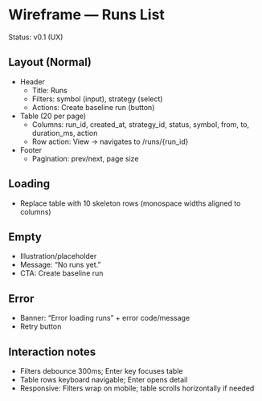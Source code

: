 # Wireframe — Runs List

Status: v0.1 (UX)

## Layout (Normal)
- Header
  - Title: Runs
  - Filters: symbol (input), strategy (select)
  - Actions: Create baseline run (button)
- Table (20 per page)
  - Columns: run_id, created_at, strategy_id, status, symbol, from, to, duration_ms, action
  - Row action: View → navigates to /runs/{run_id}
- Footer
  - Pagination: prev/next, page size

## Loading
- Replace table with 10 skeleton rows (monospace widths aligned to columns)

## Empty
- Illustration/placeholder
- Message: “No runs yet.”
- CTA: Create baseline run

## Error
- Banner: “Error loading runs” + error code/message
- Retry button

## Interaction notes
- Filters debounce 300ms; Enter key focuses table
- Table rows keyboard navigable; Enter opens detail
- Responsive: Filters wrap on mobile; table scrolls horizontally if needed

